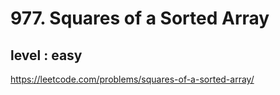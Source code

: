 # 977. Squares of a Sorted Array
## level : easy
https://leetcode.com/problems/squares-of-a-sorted-array/
